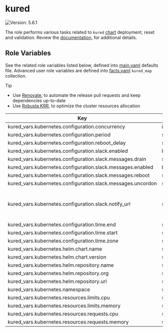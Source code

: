 # kured

![Version: 5.6.1](https://img.shields.io/badge/Version-5.6.1-informational?style=flat-square)

The role performs various tasks related to `kured` [chart](https://github.com/kubereboot/charts/tree/kured-5.6.1/charts/kured) deployment, reset and validation. Review the [documentation](https://axivo.com/k3s-cluster/wiki/guide/configuration/roles/kured), for additional details.

## Role Variables

See the related role variables listed below, defined into [main.yaml](./defaults/main.yaml) defaults file. Advanced user role variables are defined into [facts.yaml](./tasks/facts.yaml) `kured_map` collection.

> [!TIP]
>
> - Use [Renovate](https://axivo.com/k3s-cluster/tutorials/handbook/tools/#renovate), to automate the release pull requests and keep dependencies up-to-date
> - Use [Robusta KRR](https://axivo.com/k3s-cluster/tutorials/handbook/tools/#robusta-krr), to optimize the cluster resources allocation

| Key                                                         | Type   | Default                                                                                         | Description                                                                                               |
| ----------------------------------------------------------- | ------ | ----------------------------------------------------------------------------------------------- | --------------------------------------------------------------------------------------------------------- |
| kured_vars.kubernetes.configuration.concurrency             | int    | `1`                                                                                             |                                                                                                           |
| kured_vars.kubernetes.configuration.period                  | string | `"15m"`                                                                                         |                                                                                                           |
| kured_vars.kubernetes.configuration.reboot_delay            | string | `"60s"`                                                                                         |                                                                                                           |
| kured_vars.kubernetes.configuration.slack.enabled           | bool   | `true`                                                                                          |                                                                                                           |
| kured_vars.kubernetes.configuration.slack.messages.drain    | string | `""`                                                                                            |                                                                                                           |
| kured_vars.kubernetes.configuration.slack.messages.enabled  | bool   | `false`                                                                                         |                                                                                                           |
| kured_vars.kubernetes.configuration.slack.messages.reboot   | string | `""`                                                                                            |                                                                                                           |
| kured_vars.kubernetes.configuration.slack.messages.uncordon | string | `""`                                                                                            |                                                                                                           |
| kured_vars.kubernetes.configuration.slack.notify_url        | string | Set value into [all.yaml](../../inventory/cluster/group_vars/all.yaml) `credentials` collection | Slack notifications, see [documentation](https://kured.dev/docs/configuration/#notifications) for details |
| kured_vars.kubernetes.configuration.time.end                | string | `"08:00"`                                                                                       |                                                                                                           |
| kured_vars.kubernetes.configuration.time.start              | string | `"04:00"`                                                                                       |                                                                                                           |
| kured_vars.kubernetes.configuration.time.zone               | string | `"UTC"`                                                                                         |                                                                                                           |
| kured_vars.kubernetes.helm.chart.name                       | string | `"kured"`                                                                                       |                                                                                                           |
| kured_vars.kubernetes.helm.chart.version                    | string | `"v5.6.1"`                                                                                      |                                                                                                           |
| kured_vars.kubernetes.helm.repository.name                  | string | `"charts"`                                                                                      |                                                                                                           |
| kured_vars.kubernetes.helm.repository.org                   | string | `"kubereboot"`                                                                                  |                                                                                                           |
| kured_vars.kubernetes.helm.repository.url                   | string | `"https://kubereboot.github.io"`                                                                |                                                                                                           |
| kured_vars.kubernetes.namespace                             | string | `"kube-system"`                                                                                 |                                                                                                           |
| kured_vars.kubernetes.resources.limits.cpu                  | string | `nil`                                                                                           |                                                                                                           |
| kured_vars.kubernetes.resources.limits.memory               | string | `"128Mi"`                                                                                       |                                                                                                           |
| kured_vars.kubernetes.resources.requests.cpu                | string | `"10m"`                                                                                         |                                                                                                           |
| kured_vars.kubernetes.resources.requests.memory             | string | `"128Mi"`                                                                                       |                                                                                                           |
